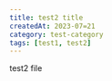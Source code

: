 ```yaml
---
title: test2 title
createdAt: 2023-07=21
category: test-category
tags: [test1, test2]
---
```


test2 file
